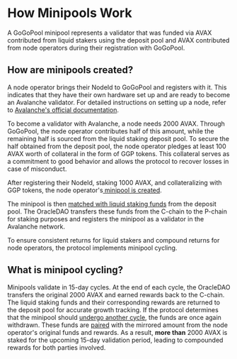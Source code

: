 # How Minipools Work

A GoGoPool minipool represents a validator that was funded via AVAX contributed from liquid stakers using the deposit pool and AVAX contributed from node operators during their registration with GoGoPool.

## How are minipools created?

A node operator brings their NodeId to GoGoPool and registers with it. This indicates that they have their own hardware set up and are ready to become an Avalanche validator. For detailed instructions on setting up a node, refer to [Avalanche's official documentation](https://docs.avax.network/nodes).

To become a validator with Avalanche, a node needs 2000 AVAX. Through GoGoPool, the node operator contributes half of this amount, while the remaining half is sourced from the liquid staking deposit pool. To secure the half obtained from the deposit pool, the node operator pledges at least 100 AVAX worth of collateral in the form of GGP tokens. This collateral serves as a commitment to good behavior and allows the protocol to recover losses in case of misconduct.

After registering their NodeId, staking 1000 AVAX, and collateralizing with GGP tokens, the node operator's[ minipool is created](https://github.com/multisig-labs/gogopool/blob/main/contracts/contract/MinipoolManager.sol#L192).

The minipool is then [matched with liquid staking funds](https://github.com/multisig-labs/gogopool/blob/main/contracts/contract/MinipoolManager.sol#L324) from the deposit pool. The OracleDAO transfers these funds from the C-chain to the P-chain for staking purposes and registers the minipool as a validator in the Avalanche network.

To ensure consistent returns for liquid stakers and compound returns for node operators, the protocol implements minipool cycling.

## What is minipool cycling?

Minipools validate in 15-day cycles. At the end of each cycle, the OracleDAO transfers the original 2000 AVAX and earned rewards back to the C-chain. The liquid staking funds and their corresponding rewards are returned to the deposit pool for accurate growth tracking. If the protocol determines that the minipool should [undergo another cycle](https://github.com/multisig-labs/gogopool/blob/main/contracts/contract/MinipoolManager.sol#L459), the funds are once again withdrawn. These funds are [paired](https://github.com/multisig-labs/gogopool/blob/main/contracts/contract/MinipoolManager.sol#L488) with the mirrored amount from the node operator's original funds and rewards. As a result, **more than** 2000 AVAX is staked for the upcoming 15-day validation period, leading to compounded rewards for both parties involved.



